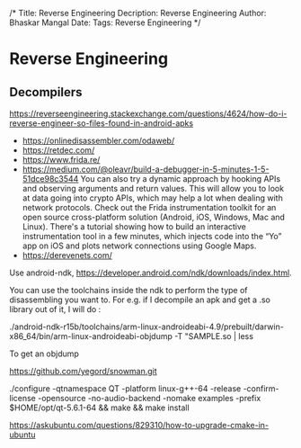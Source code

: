 /*
Title: Reverse Engineering
Decription: Reverse Engineering
Author: Bhaskar Mangal
Date: 
Tags: Reverse Engineering
*/

# Reverse Engineering

## Decompilers

https://reverseengineering.stackexchange.com/questions/4624/how-do-i-reverse-engineer-so-files-found-in-android-apks
- https://onlinedisassembler.com/odaweb/
- https://retdec.com/
- https://www.frida.re/
- https://medium.com/@oleavr/build-a-debugger-in-5-minutes-1-5-51dce98c3544
You can also try a dynamic approach by hooking APIs and observing arguments and return values. This will allow you to look at data going into crypto APIs, which may help a lot when dealing with network protocols. Check out the Frida instrumentation toolkit for an open source cross-platform solution (Android, iOS, Windows, Mac and Linux). There's a tutorial showing how to build an interactive instrumentation tool in a few minutes, which injects code into the “Yo” app on iOS and plots network connections using Google Maps.
- https://derevenets.com/

Use android-ndk, https://developer.android.com/ndk/downloads/index.html.

You can use the toolchains inside the ndk to perform the type of disassembling you want to. For e.g. if I decompile an apk and get a .so library out of it, I will do :

./android-ndk-r15b/toolchains/arm-linux-androideabi-4.9/prebuilt/darwin-x86_64/bin/arm-linux-androideabi-objdump -T "SAMPLE.so | less

To get an objdump


https://github.com/yegord/snowman.git

./configure -qtnamespace QT -platform linux-g++-64 -release -confirm-license -opensource -no-audio-backend -nomake examples -prefix $HOME/opt/qt-5.6.1-64 && make && make install



https://askubuntu.com/questions/829310/how-to-upgrade-cmake-in-ubuntu